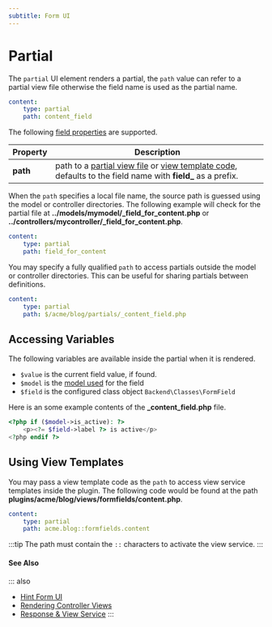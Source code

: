 ```yaml
---
subtitle: Form UI
---
```

# Partial

The `partial` UI element renders a partial, the `path` value can refer to a partial view file otherwise the field name is used as the partial name.

```yaml
content:
    type: partial
    path: content_field
```

The following [field properties](../form-fields.md) are supported.

Property | Description
------------- | -------------
**path** | path to a [partial view file](../../extend/system/views.md) or [view template code](../../extend/services/response-view.md), defaults to the field name with **field_** as a prefix.

When the `path` specifies a local file name, the source path is guessed using the model or controller directories. The following example will check for the partial file at **../models/mymodel/_field_for_content.php** or **../controllers/mycontroller/_field_for_content.php**.

```yaml
content:
    type: partial
    path: field_for_content
```

You may specify a fully qualified `path` to access partials outside the model or controller directories. This can be useful for sharing partials between definitions.

```yaml
content:
    type: partial
    path: $/acme/blog/partials/_content_field.php
```

## Accessing Variables

The following variables are available inside the partial when it is rendered.

- `$value` is the current field value, if found.
- `$model` is the [model used](../../extend/system/models.md) for the field
- `$field` is the configured class object `Backend\Classes\FormField`

Here is an some example contents of the **_content_field.php** file.

```php
<?php if ($model->is_active): ?>
    <p><?= $field->label ?> is active</p>
<?php endif ?>
```

## Using View Templates

You may pass a view template code as the `path` to access view service templates inside the plugin. The following code would be found at the path **plugins/acme/blog/views/formfields/content.php**.

```yaml
content:
    type: partial
    path: acme.blog::formfields.content
```

:::tip
The path must contain the `::` characters to activate the view service.
:::

#### See Also

::: also
* [Hint Form UI](./ui-hint.md)
* [Rendering Controller Views](../../extend/system/views.md)
* [Response & View Service](../../extend/services/response-view.md)
:::
